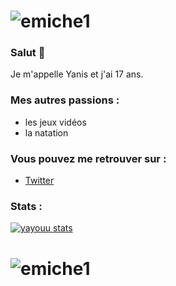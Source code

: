 

# ![emiche1](https://github.com/yayouu/yayouu/blob/main/1.gif)

### Salut  👋

Je m'appelle Yanis et j'ai 17 ans.

### Mes autres  passions :

  - les jeux vidéos
  - la natation

### Vous pouvez me retrouver sur :
- <a href="https://twitter.com/PacLey1">Twitter</a>

### Stats : 

[![yayouu stats](https://github-readme-stats.vercel.app/api?username=yayouu&count_private=true&show_icons=true&theme=dark)](https://github.com/yayouu)


# ![emiche1](https://github.com/yayouu/yayouu/blob/main/1.gif)


